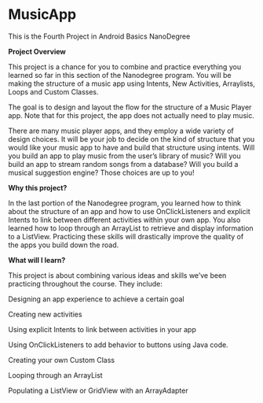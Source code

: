 # MusicApp
This is the Fourth Project in Android Basics NanoDegree

**Project Overview**

This project is a chance for you to combine and practice everything you learned so far in this section of the Nanodegree program. You will be making the structure of a music app using Intents, New Activities, Arraylists, Loops and Custom Classes.


The goal is to design and layout the flow for the structure of a Music Player app. Note that for this project, the app does not actually need to play music.


There are many music player apps, and they employ a wide variety of design choices. It will be your job to decide on the kind of structure that you would like your music app to have and build that structure using intents. Will you build an app to play music from the user’s library of music? Will you build an app to stream random songs from a database? Will you build a musical suggestion engine? Those choices are up to you!


**Why this project?**


In the last portion of the Nanodegree program, you learned how to think about the structure of an app and how to use OnClickListeners and explicit Intents to link between different activities within your own app. You also learned how to loop through an ArrayList to retrieve and display information to a ListView. Practicing these skills will drastically improve the quality of the apps you build down the road.

**What will I learn?**


This project is about combining various ideas and skills we’ve been practicing throughout the course. They include:

Designing an app experience to achieve a certain goal

Creating new activities

Using explicit Intents to link between activities in your app

Using OnClickListeners to add behavior to buttons using Java code.

Creating your own Custom Class

Looping through an ArrayList

Populating a ListView or GridView with an ArrayAdapter
